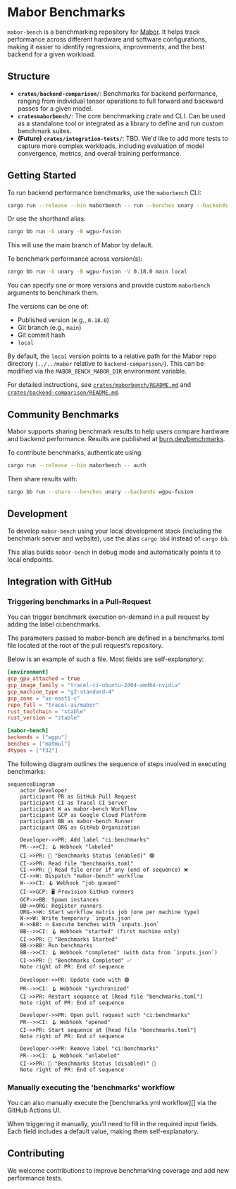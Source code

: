 # Mabor Benchmarks

`mabor-bench` is a benchmarking repository for [Mabor](https://github.com/Nullvora/mabor). It helps
track performance across different hardware and software configurations, making it easier to
identify regressions, improvements, and the best backend for a given workload.

## Structure

- **`crates/backend-comparison/`**: Benchmarks for backend performance, ranging from individual tensor
  operations to full forward and backward passes for a given model.
- **`cratesmaborbench/`**: The core benchmarking crate and CLI. Can be used as a standalone tool or
  integrated as a library to define and run custom benchmark suites.
- **(Future)** **`crates/integration-tests/`**: TBD. We'd like to add more tests to capture more complex
  workloads, including evaluation of model convergence, metrics, and overall training performance.

## Getting Started

To run backend performance benchmarks, use the `maborbench` CLI:

```sh
cargo run --release --bin maborbench -- run --benches unary --backends wgpu-fusion
```

Or use the shorthand alias:

```sh
cargo bb run -b unary -B wgpu-fusion
```

This will use the main branch of Mabor by default.

To benchmark performance across version(s):

```sh
cargo bb run -b unary -B wgpu-fusion -V 0.18.0 main local
```

You can specify one or more versions and provide custom `maborbench` arguments to benchmark them.

The versions can be one of:

- Published version (e.g., `0.18.0`)
- Git branch (e.g., `main`)
- Git commit hash
- `local`

By default, the `local` version points to a relative path for the Mabor repo directory (`../../mabor`
relative to `backend-comparison/`). This can be modified via the `MABOR_BENCH_MABOR_DIR` environment
variable.

For detailed instructions, see [`crates/maborbench/README.md`](./crates/burnbench/README.md) and
[`crates/backend-comparison/README.md`](./crates/backend-comparison/README.md).

## Community Benchmarks

Mabor supports sharing benchmark results to help users compare hardware and backend performance.
Results are published at [burn.dev/benchmarks](https://burn.dev/benchmarks/community-benchmarks).

To contribute benchmarks, authenticate using:

```sh
cargo run --release --bin maborbench -- auth
```

Then share results with:

```sh
cargo bb run --share --benches unary --backends wgpu-fusion
```

## Development

To develop `mabor-bench` using your local development stack (including the benchmark server and website),
use the alias `cargo bbd` instead of `cargo bb`.

This alias builds `mabor-bench` in debug mode and automatically points it to local endpoints.

## Integration with GitHub

### Triggering benchmarks in a Pull-Request

You can trigger benchmark execution on-demand in a pull request by adding the label ci:benchmarks.

The parameters passed to mabor-bench are defined in a benchmarks.toml file located at the root of the pull request’s repository.

Below is an example of such a file. Most fields are self-explanatory:

```toml
[environment]
gcp_gpu_attached = true
gcp_image_family = "tracel-ci-ubuntu-2404-amd64-nvidia"
gcp_machine_type = "g2-standard-4"
gcp_zone = "us-east1-c"
repo_full = "tracel-ai/mabor"
rust_toolchain = "stable"
rust_version = "stable"

[mabor-bench]
backends = ["wgpu"]
benches = ["matmul"]
dtypes = ["f32"]
```

The following diagram outlines the sequence of steps involved in executing benchmarks:

```mermaid
sequenceDiagram
    actor Developer
    participant PR as GitHub Pull Request
    participant CI as Tracel CI Server
    participant W as mabor-bench Workflow
    participant GCP as Google Cloud Platform
    participant BB as mabor-bench Runner
    participant ORG as GitHub Organization

    Developer->>PR: Add label "ci:benchmarks"
    PR-->>CI: 🪝 Webhook "labeled"
    CI->>PR: 💬 "Benchmarks Status (enabled)" 🟢
    CI->>PR: Read file "benchmarks.toml"
    CI->>PR: 💬 Read file error if any (end of sequence) ❌
    CI->>W: Dispatch "mabor-bench" workflow
    W-->>CI: 🪝 Webhook "job queued"
    CI->>GCP: 🖥️ Provision GitHub runners
    GCP->>BB: Spawn instances
    BB->>ORG: Register runners
    ORG->>W: Start workflow matrix job (one per machine type)
    W->>W: Write temporary `inputs.json`
    W->>BB: 🔥 Execute benches with `inputs.json`
    BB-->>CI: 🪝 Webhook "started" (first machine only)
    CI->>PR: 💬 "Benchmarks Started"
    BB->>BB: Run benchmarks
    BB-->>CI: 🪝 Webhook "completed" (with data from `inputs.json`)
    CI->>PR: 💬 "Benchmarks Completed" ✅
    Note right of PR: End of sequence

    Developer->>PR: Update code with 🟢
    PR-->>CI: 🪝 Webhook "synchronized"
    CI->>PR: Restart sequence at [Read file "benchmarks.toml"]
    Note right of PR: End of sequence

    Developer->>PR: Open pull request with "ci:benchmarks"
    PR-->>CI: 🪝 Webhook "opened"
    CI->>PR: Start sequence at [Read file "benchmarks.toml"]
    Note right of PR: End of sequence

    Developer->>PR: Remove label "ci:benchmarks"
    PR-->>CI: 🪝 Webhook "unlabeled"
    CI->>PR: 💬 "Benchmarks Status (disabled)" 🔴
    Note right of PR: End of sequence
```

### Manually executing the 'benchmarks' workflow

You can also manually execute the [benchmarks.yml workflow][] via the GitHub Actions UI.

When triggering it manually, you’ll need to fill in the required input fields. Each field includes a default value, making them self-explanatory.

## Contributing

We welcome contributions to improve benchmarking coverage and add new performance tests.

[`benchmarks.yml` workflow]: https://github.com/tracel-ai/burn-bench/actions/workflows/benchmarks.yml
